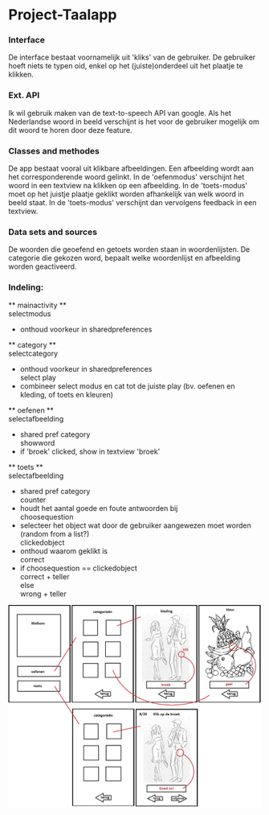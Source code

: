 Project-Taalapp
=================

### Interface
De interface bestaat voornamelijk uit 'kliks' van de gebruiker. De gebruiker hoeft niets te typen oid, enkel op het (juiste)onderdeel uit het plaatje te klikken. 

### Ext. API
Ik wil gebruik maken van de text-to-speech API van google. Als het Nederlandse woord in beeld verschijnt is het voor de gebruiker mogelijk om dit woord te horen door deze feature.

### Classes and methodes
De app bestaat vooral uit klikbare afbeeldingen. Een afbeelding wordt aan het corresponderende woord gelinkt. In de 'oefenmodus' verschijnt het woord in een textview na klikken op een afbeelding. In de 'toets-modus' moet op het juistje plaatje geklikt worden afhankelijk van welk woord in beeld staat. In de 'toets-modus' verschijnt dan vervolgens feedback in een textview. 

### Data sets and sources
De woorden die geoefend en getoets worden staan in woordenlijsten. De categorie die gekozen word, bepaalt welke woordenlijst en afbeelding worden geactiveerd.  

### Indeling:
** mainactivity **  
selectmodus  
* onthoud voorkeur in sharedpreferences  
  
** category **  
selectcategory  
* onthoud voorkeur in sharedpreferences  
select play  
* combineer select modus en cat tot de juiste play (bv. oefenen en kleding, of toets en kleuren)  
  
** oefenen **  
selectafbeelding    
* shared pref category  
showword  
* if 'broek' clicked, show in textview 'broek'  
  
** toets **  
selectafbeelding  
* shared pref category  
counter  
* houdt het aantal goede en foute antwoorden bij  
choosequestion  
* selecteer het object wat door de gebruiker aangewezen moet worden (random from a list?)  
clickedobject  
* onthoud waarom geklikt is  
correct  
* if choosequestion == clickedobject  
    correct + teller  
  else  
    wrong + teller  
  
![schets](https://github.com/RosannevanderPol/Project/blob/master/doc/schets.jpg?raw=true)
